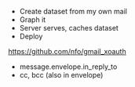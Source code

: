 * Create dataset from my own mail
* Graph it
* Server serves, caches dataset
* Deploy

https://github.com/nfo/gmail_xoauth

* message.envelope.in_reply_to
* cc, bcc (also in envelope)
